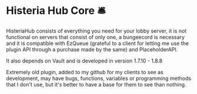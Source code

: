 # Histeria Hub Core 🛎

HisteriaHub consists of everything you need for your lobby server, it is not functional on servers that consist of only one, a bungeecord is necessary and it is compatible with EzQueue (grateful to a client for letting me use the plugin API through a purchase made by the same) and PlaceholderAPI.

It also depends on Vault and is developed in version 1.7.10 - 1.8.8


Extremely old plugin, added to my github for my clients to see as development, may have bugs, functions, variables or programming methods that I don't use, but it's better to have a base for them to see than nothing.
